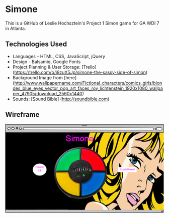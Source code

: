 # Simone
This is a GitHub of Leslie Hochsztein's Project 1 Simon game for GA WDI 7 in Atlanta.

## Technologies Used
* Languages - HTML, CSS, JavaScript, jQuery
* Design - Balsamiq, Google Fonts
* Project Planning & User Storage: [Trello] (https://trello.com/b/i8zuX5Jp/simone-the-sassy-side-of-simon)
* Background Image from [here] (http://www.wallpapername.com/Fictional_characters/comics_girls/blondes_blue_eyes_vector_pop_art_faces_roy_lichtenstein_1920x1080_wallpaper_47905/download_2560x1440)
* Sounds: [Sound Bible] (http://soundbible.com)

## Wireframe
![alt text](https://github.com/lhochsz/Simone/blob/master/css/Simone-Wireframe.png "Wireframe")
